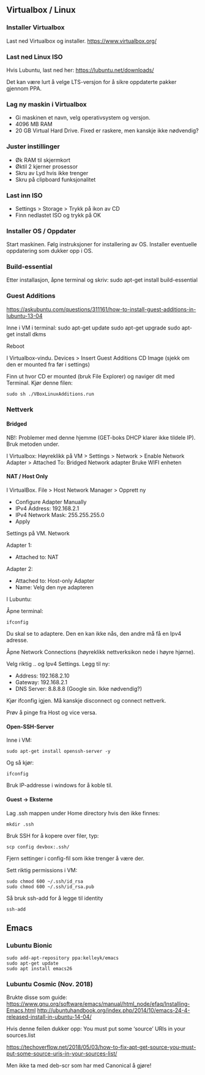 ## Virtualbox / Linux

### Installer Virtualbox

Last ned Virtualbox og installer.
<https://www.virtualbox.org/>

### Last ned Linux ISO

Hvis Lubuntu, last ned her:
<https://lubuntu.net/downloads/>

Det kan være lurt å velge LTS-versjon for å sikre oppdaterte pakker gjennom PPA.

### Lag ny maskin i Virtualbox

- Gi maskinen et navn, velg operativsystem og versjon.
- 4096 MB RAM
- 20 GB Virtual Hard Drive. Fixed er raskere, men kanskje ikke nødvendig?

### Juster instillinger

- Øk RAM til skjermkort
- Øktil 2 kjerner prosessor
- Skru av Lyd hvis ikke trenger
- Skru på clipboard funksjonalitet

### Last inn ISO

- Settings > Storage > Trykk på ikon av CD
- Finn nedlastet ISO og trykk på OK

### Installer OS / Oppdater

Start maskinen. Følg instruksjoner for installering av OS.
Installer eventuelle oppdatering som dukker opp i OS.

### Build-essential

Etter installasjon, åpne terminal og skriv:
sudo apt-get install build-essential

### Guest Additions

<https://askubuntu.com/questions/311161/how-to-install-guest-additions-in-lubuntu-13-04>

Inne i VM i terminal:
sudo apt-get update
sudo apt-get upgrade
sudo apt-get install dkms

Reboot

I Virtualbox-vindu.
Devices > Insert Guest Additions CD Image (sjekk om den er mounted fra før i settings)

Finn ut hvor CD er mounted (bruk File Explorer) og naviger dit med Terminal.
Kjør denne filen:

```
sudo sh ./VBoxLinuxAdditions.run
```

### Nettverk 

#### Bridged

NB!: Problemer med denne hjemme (GET-boks DHCP klarer ikke tildele IP). Bruk metoden under.

I Virtualbox:
Høyreklikk på VM > Settings > Network > Enable Network Adapter > Attached To: Bridged Network adapter
Bruke WIFI enheten

#### NAT / Host Only

I VirtualBox. File > Host Network Manager > Opprett ny

- Configure Adapter Manually
- IPv4 Address: 192.168.2.1
- IPv4 Network Mask: 255.255.255.0
- Apply

Settings på VM. Network

Adapter 1: 
- Attached to: NAT

Adapter 2: 
- Attached to: Host-only Adapter
- Name: Velg den nye adapteren

I Lubuntu:

Åpne terminal:

```
ifconfig
```

Du skal se to adaptere. Den en kan ikke nås, den andre må få en Ipv4 adresse.

Åpne Network Connections (høyreklikk nettverksikon nede i høyre hjørne).

Velg riktig .. og Ipv4 Settings.
Legg til ny: 
- Address: 192.168.2.10
- Gateway: 192.168.2.1
- DNS Server: 8.8.8.8 (Google sin. Ikke nødvendig?)

Kjør ifconfig igjen. Må kanskje disconnect og connect nettverk.

Prøv å pinge fra Host og vice versa.


#### Open-SSH-Server

Inne i VM:

```
sudo apt-get install openssh-server -y
```

Og så kjør:

```
ifconfig
```

Bruk IP-addresse i windows for å koble til.

#### Guest -> Eksterne

Lag .ssh mappen under Home directory hvis den ikke finnes:

```
mkdir .ssh
```

Bruk SSH for å kopere over filer, typ:

```
scp config devbox:.ssh/
```

Fjern settinger i config-fil som ikke trenger å være der.

Sett riktig permissions i VM:

```
sudo chmod 600 ~/.ssh/id_rsa
sudo chmod 600 ~/.ssh/id_rsa.pub
```

Så bruk ssh-add for å legge til identity

```
ssh-add
```

## Emacs

### Lubuntu Bionic

```
sudo add-apt-repository ppa:kelleyk/emacs
sudo apt-get update
sudo apt install emacs26
```

### Lubuntu Cosmic (Nov. 2018)

Brukte disse som guide:
<https://www.gnu.org/software/emacs/manual/html_node/efaq/Installing-Emacs.html>
<http://ubuntuhandbook.org/index.php/2014/10/emacs-24-4-released-install-in-ubuntu-14-04/>

Hvis denne feilen dukker opp:
You must put some ‘source’ URIs in your sources.list

<https://techoverflow.net/2018/05/03/how-to-fix-apt-get-source-you-must-put-some-source-uris-in-your-sources-list/>

Men ikke ta med deb-scr som har med Canonical å gjøre!